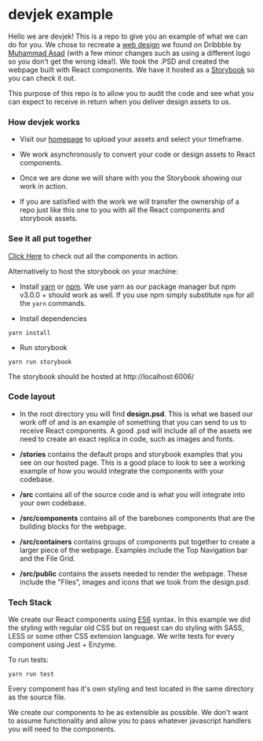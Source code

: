 # devjek example

Hello we are devjek! This is a repo to give you an example of what we can do for you. We chose to recreate a [web design](https://dribbble.com/shots/2144293-Redesign-Dropbox-Dashboard/attachments/392373) we found on Dribbble by [Muhammad Asad](https://dribbble.com/mrasad40) (with a few minor changes such as using a different logo so you don't get the wrong idea!). We took the .PSD and created the webpage built with React components. We have it hosted as a [Storybook](https://firstbirdlabs.github.io/devjek-example/) so you can check it out.

This purpose of this repo is to allow you to audit the code and see what you can expect to receive in return when you deliver design assets to us.

### How devjek works

- Visit our [homepage](http://devjek.com) to upload your assets and select your timeframe.

- We work asynchronously to convert your code or design assets to React components.

- Once we are done we will share with you the Storybook showing our work in action.

- If you are satisfied with the work we will transfer the ownership of a repo just like this one to you with all the React components and storybook assets.

### See it all put together

[Click Here](https://firstbirdlabs.github.io/devjek-example/) to check out all the components in action.

Alternatively to host the storybook on your machine:

- Install [yarn](https://yarnpkg.com/lang/en/docs/install/) or [npm](https://www.npmjs.com/get-npm). We use yarn as our package manager but npm v3.0.0 + should work as well. If you use npm simply substitute `npm` for all the `yarn` commands.

- Install dependencies
```
yarn install
```

- Run storybook
```
yarn run storybook
```

The storybook should be hosted at http://localhost:6006/

### Code layout

 - In the root directory you will find **design.psd**. This is what we based our work off of and is an example of something that you can send to us to receive React components. A good .psd will include all of the assets we need to create an exact replica in code, such as images and fonts.

- **/stories** contains the default props and storybook examples that you see on our hosted page. This is a good place to look to see a working example of how you would integrate the components with your codebase.

- **/src** contains all of the source code and is what you will integrate into your own codebase.

- **/src/components** contains all of the barebones components that are the building blocks for the webpage.

- **/src/containers** contains groups of components put together to create a larger piece of the webpage. Examples include the Top Navigation bar and the File Grid.

 - **/src/public** contains the assets needed to render the webpage. These include the "Files", images and icons that we took from the design.psd.

### Tech Stack

We create our React components using [ES6](https://github.com/lukehoban/es6features) syntax. In this example we did the styling with regular old CSS but on request can do styling with SASS, LESS or some other CSS extension language. We write tests for every component using Jest + Enzyme.

To run tests:

```
yarn run test
```

Every component has it's own styling and test located in the same directory as the source file.

We create our components to be as extensible as possible. We don't want to assume functionality and allow you to pass whatever javascript handlers you will need to the components.
